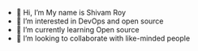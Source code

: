 - 👋 Hi, I’m My name is Shivam Roy
- 👀 I’m interested in DevOps and open source
- 🌱 I’m currently learning Open source
- 💞️ I’m looking to collaborate with like-minded people

<!---
RoyDev72/RoyDev72 is a ✨ special ✨ repository because its `README.md` (this file) appears on your GitHub profile.
You can click the Preview link to view your changes.
--->
